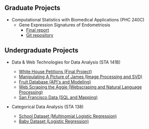 ## Graduate Projects
* Computational Statistics with Biomedical Applications (PHC 240C)
    + Gene Expression Signatures of Endometriosis
        - <a href="graduate/phc240c/endometriosis-report.pdf">Final report</a>  
        - <a href="https://github.com/palautatan/endometriosis">Git repository</a>  

## Undergraduate Projects
* Data & Web Technologies for Data Analysis (STA 141B)
    - <a href="project141b" title="Final Project">White House Petitions (Final Project)</a>  
    - <a href="assignments/141b_assignment2.html" title="Image Processing and SVD">Manipulating A Picture of James (Image Processing and SVD)</a>   
    - <a href="assignments/141b_assignment4.html" title="Fruit Database">Fruit Database (API's and Modeling)</a>  
    - <a href="assignments/141b_assignment5.html" title="Web Scraping the Aggie">Web Scraping the Aggie (Webscraping and Natural Language Processing)</a>  
    - <a href="assignments/141b_assignment6.html" title="Exploring San Francisco Data">San Francisco Data (SQL and Mapping)</a>  

* Categorical Data Analysis (STA 138)
    - <a href="assignments/138_project3_1.html" title="Multinomial Logistic Regression">School Dataset (Multinomial Logistic Regression)</a>  
    - <a href="assignments/138_project3_2.html" title="Logistic Regression">Baby Dataset (Logistic Regression)</a>  
